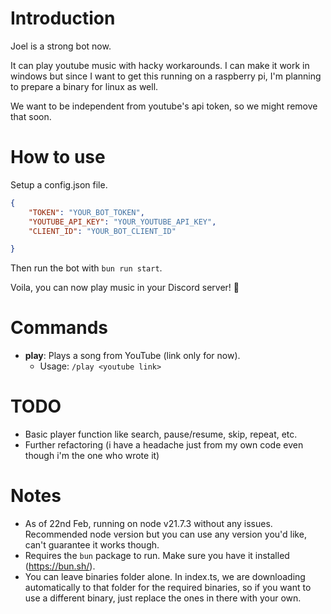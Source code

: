 # Introduction

Joel is a strong bot now.

It can play youtube music with hacky workarounds.
I can make it work in windows but since I want to get this running on a raspberry pi, I'm planning to prepare a binary for linux as well.

We want to be independent from youtube's api token, so we might remove that soon.

# How to use

Setup a config.json file.
```json
{
    "TOKEN": "YOUR_BOT_TOKEN",
    "YOUTUBE_API_KEY": "YOUR_YOUTUBE_API_KEY",
    "CLIENT_ID": "YOUR_BOT_CLIENT_ID"

}
```

Then run the bot with `bun run start`.

Voila, you can now play music in your Discord server! 🎉

# Commands
- **play**: Plays a song from YouTube (link only for now).
  - Usage: `/play <youtube link>`

# TODO
- Basic player function like search, pause/resume, skip, repeat, etc.
- Further refactoring (i have a headache just from my own code even though i'm the one who wrote it)

# Notes
- As of 22nd Feb, running on node v21.7.3 without any issues. Recommended node version but you can use any version you'd like, can't guarantee it works though.
- Requires the `bun` package to run. Make sure you have it installed (https://bun.sh/).
- You can leave binaries folder alone. In index.ts, we are downloading automatically to that folder for the required binaries, so if you want to use a different binary, just replace the ones in there with your own.

